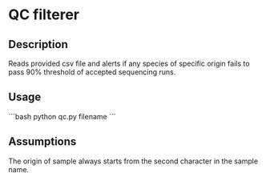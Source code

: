 # QC filterer

## Description
Reads provided csv file and alerts if any species of specific origin fails to pass 90% threshold of accepted sequencing runs.

## Usage
´´´bash
python qc.py filename
´´´

## Assumptions
The origin of sample always starts from the second character in the sample name.

